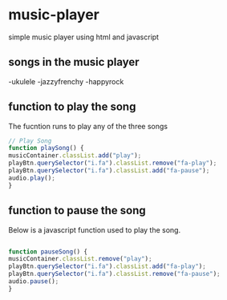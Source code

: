 # music-player
simple music player using html and javascript


## songs in the music player
-ukulele
-jazzyfrenchy
-happyrock

## function to play the song
The fucntion runs to play any of the three songs
``` javascript
// Play Song
function playSong() {
musicContainer.classList.add("play");
playBtn.querySelector("i.fa").classList.remove("fa-play");
playBtn.querySelector("i.fa").classList.add("fa-pause");
audio.play();
}
```
## function to pause the song

Below is a javascript function used to play the song.
``` javascript

function pauseSong() {
musicContainer.classList.remove("play");
playBtn.querySelector("i.fa").classList.add("fa-play");
playBtn.querySelector("i.fa").classList.remove("fa-pause");
audio.pause();
}
```
